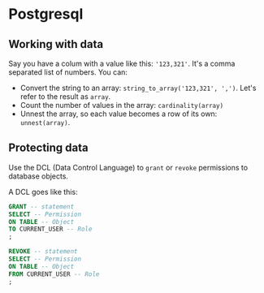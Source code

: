 # Postgresql

## Working with data

Say you have a colum with a value like this: `'123,321'`. It's a comma separated list of numbers. You can:
- Convert the string to an array: `string_to_array('123,321', ',')`. Let's refer to the result as `array`.
- Count the number of values in the array: `cardinality(array)`
- Unnest the array, so each value becomes a row of its own: `unnest(array)`.
  

## Protecting data
Use the DCL (Data Control Language) to `grant` or `revoke` permissions to database objects.

A DCL goes like this:
```sql
GRANT -- statement
SELECT -- Permission
ON TABLE -- Object
TO CURRENT_USER -- Role
;

REVOKE -- statement
SELECT -- Permission
ON TABLE -- Object
FROM CURRENT_USER -- Role
;
```
